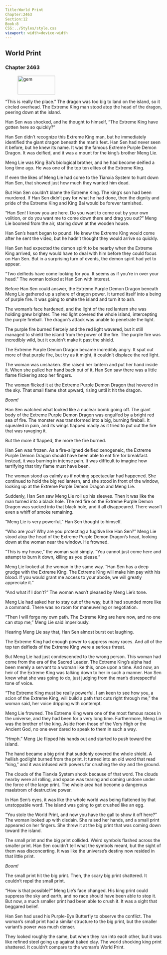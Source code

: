 ```yaml
---
Title:World Print 
Chapter:2463 
Section:12 
Book:8 
CSS:../Styles/style.css 
viewport: width=device-width
---
```

  
## World Print
### Chapter 2463
  
<figure>
	<img src="../Images/gem.gif" alt="gem" id="gem" width="120" height="60" />
</figure>
  

  
“This is really the place.” The dragon was too big to land on the island, so it circled overhead. The Extreme King man stood atop the head of the dragon, peering down at the island.

Han Sen was shocked, and he thought to himself, “The Extreme King have gotten here so quickly?”

Han Sen didn’t recognize this Extreme King man, but he immediately identified the giant dragon beneath the man’s feet. Han Sen had never seen it before, but he knew its name. It was the famous Extreme Purple Demon Dragon. It was deified, and it was a mount for the king’s brother Meng Lie.

Meng Lie was King Bai’s biological brother, and he had become deified a long time ago. He was one of the top ten elites of the Extreme King.

If even the likes of Meng Lie had come to the Tianxia System to hunt down Han Sen, that showed just how much they wanted him dead.

But Han Sen couldn’t blame the Extreme King. The king’s son had been murdered. If Han Sen didn’t pay for what he had done, then the dignity and pride of the Extreme King and King Bai would be forever tarnished.

“Han Sen! I know you are here. Do you want to come out by your own volition, or do you want me to come down there and drag you out?” Meng Lie boomed from the air, staring down at the wooden house.

Han Sen’s heart began to pound. He knew the Extreme King would come after he sent the video, but he hadn’t thought they would arrive so quickly.

Han Sen had expected the demon spirit to be nearby when the Extreme King arrived, so they would have to deal with him before they could focus on Han Sen. But in a surprising turn of events, the demon spirit had yet to appear.

“Two deifieds have come looking for you. It seems as if you’re in over your head.” The woman looked at Han Sen with interest.

Before Han Sen could answer, the Extreme Purple Demon Dragon beneath Meng Lie gathered up a sphere of dragon power. It turned itself into a being of purple fire. It was going to smite the island and turn it to ash.

The woman’s face hardened, and the light of the red lantern she was holding grew brighter. The red light covered the whole island, intercepting the purple fireball. The dragon’s attack was unable to penetrate the light.

The purple fire burned fiercely and the red light wavered, but it still managed to shield the island from the power of the fire. The purple fire was incredibly wild, but it couldn’t make it past the shield.

The Extreme Purple Demon Dragon became incredibly angry. It spat out more of that purple fire, but try as it might, it couldn’t displace the red light.

The woman was unshaken. She raised her lantern and put her hand inside it. When she pulled her hand back out of it, Han Sen saw there was a little flame flickering atop her fingers.

The woman flicked it at the Extreme Purple Demon Dragon that hovered in the sky. That small flame shot upward, rising until it hit the dragon.

*Boom!*

Han Sen watched what looked like a nuclear bomb going off. The giant body of the Extreme Purple Demon Dragon was engulfed by a bright red sea of fire. The monster was transformed into a big, burning fireball. It squealed in pain, and its wings flapped madly as it tried to put out the fire that was ravaging it.

But the more it flapped, the more the fire burned.

Han Sen was frozen. As a fire-aligned deified xenogeneic, the Extreme Purple Demon Dragon should have been able to eat fire for breakfast. Instead, it was burning in intense pain. It was difficult to imagine how terrifying that tiny flame must have been.

The woman stood as calmly as if nothing spectacular had happened. She continued to hold the big red lantern, and she stood in front of the window, looking up at the Extreme Purple Demon Dragon and Meng Lie.

Suddenly, Han Sen saw Meng Lie roll up his sleeves. Then it was like the man turned into a black hole. The red fire on the Extreme Purple Demon Dragon was sucked into that black hole, and it all disappeared. There wasn’t even a whiff of smoke remaining.

“Meng Lie is very powerful,” Han Sen thought to himself.

“Who are you? Why are you protecting a fugitive like Han Sen?” Meng Lie stood atop the head of the Extreme Purple Demon Dragon’s head, looking down at the woman near the window. He frowned.

“This is my house,” the woman said simply. “You cannot just come here and attempt to burn it down, killing as you please.”

Meng Lie looked at the woman in the same way. “Han Sen has a deep grudge with the Extreme King. The Extreme King will make him pay with his blood. If you would grant me access to your abode, we will greatly appreciate it.”

“And what if I don’t?” The woman wasn’t pleased by Meng Lie’s tone.

Meng Lie had asked her to stay out of the way, but it had sounded more like a command. There was no room for maneuvering or negotiation.

“Then I will forge my own path. The Extreme King are here now, and no one can stop me,” Meng Lie said imperiously.

Hearing Meng Lie say that, Han Sen almost burst out laughing.

The Extreme King had enough power to suppress many races. And all of the top ten deifieds of the Extreme King were a serious threat.

But Meng Lie had just condescended to the wrong person. This woman had come from the era of the Sacred Leader. The Extreme King’s alpha had been merely a servant to a woman like this, once upon a time. And now, an heir of the Extreme King was talking down to her in such a manner. Han Sen knew what she was going to do, just judging from the man’s disrespectful tone of voice.

“The Extreme King must be really powerful. I am keen to see how you, a scion of the Extreme King, will build a path that cuts right through me,” the woman said, her voice dripping with contempt.

Meng Lie frowned. The Extreme King were one of the most famous races in the universe, and they had been for a very long time. Furthermore, Meng Lie was the brother of the king. Aside from those of the Very High or the Ancient God, no one ever dared to speak to them in such a way.

“Hmph.” Meng Lie flipped his hands out and started to push toward the island.

The hand became a big print that suddenly covered the whole shield. A hellish godlight burned from the print. It turned into an old word that read “king,” and it was infused with powers for crushing the sky and the ground.

The clouds of the Tianxia System shook because of that word. The clouds nearby were all rolling, and space was tearing and coming undone under the force of the large print. The whole area had become a dangerous maelstrom of destructive power.

In Han Sen’s eyes, it was like the whole world was being flattened by that unstoppable word. The island was going to get crushed like an egg.

“You stole the World Print, and now you have the gall to show it off here?” The woman looked up with disdain. She raised her hands, and a small print appeared on her fingers. She threw it at the big print that was coming down toward the island.

The small print and the big print collided. Weird symbols flashed across the smaller print. Han Sen couldn’t tell what the symbols meant, but the sight of them was disconcerting. It was like the universe’s destiny now resided in that little print.

*Boom!*

The small print hit the big print. Then, the scary big print shattered. It couldn’t repel the small print.

“How is that possible?” Meng Lie’s face changed. His king print could suppress the sky and earth, and no race should have been able to stop it. But now, a much smaller print had been able to crush it. It was a sight that beggared belief.

Han Sen had used his Purple-Eye Butterfly to observe the conflict. The woman’s small print had a similar structure to the big print, but the smaller variant’s power was much denser.

They looked roughly the same, but when they ran into each other, but it was like refined steel going up against baked clay. The world shocking king print shattered. It couldn’t compare to the woman’s World Print.